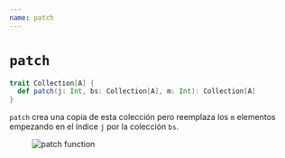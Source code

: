 ```yaml
---
name: patch
---
```


# `patch`

~~~ scala
trait Collection[A] {
  def patch(j: Int, bs: Collection[A], m: Int): Collection[A]
}
~~~

`patch` crea una copia de esta colección pero reemplaza los `m` elementos empezando en el índice `j` por la colección `bs`.

<figure class="diagram">
  <img src="../images/patch.svg" alt="patch function">
  <!-- <figcaption class="diagram-desc"></figcaption> -->
</figure>
